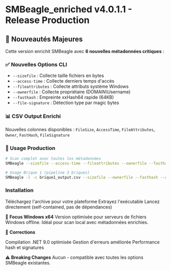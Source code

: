 # SMBeagle_enriched v4.0.1.1 - Release Production

## 🚀 Nouveautés Majeures
Cette version enrichit SMBeagle avec **6 nouvelles métadonnées critiques** :

### ✅ Nouvelles Options CLI
- `--sizefile` : Collecte taille fichiers en bytes
- `--access-time` : Collecte derniers temps d'accès
- `--fileattributes` : Collecte attributs système Windows
- `--ownerfile` : Collecte propriétaire (DOMAIN\Username)
- `--fasthash` : Empreinte xxHash64 rapide (64KB)
- `--file-signature` : Détection type par magic bytes

### 📊 CSV Output Enrichi
Nouvelles colonnes disponibles :
`FileSize`, `AccessTime`, `FileAttributes`, `Owner`, `FastHash`, `FileSignature`

### 🎯 Usage Production
```bash
# Scan complet avec toutes les métadonnées
SMBeagle --sizefile --access-time --fileattributes --ownerfile --fasthash --file-signature -c enriched_scan.csv -D -v

# Usage Brique 1 (pipeline 3 briques)
SMBeagle -l -c brique1_output.csv --sizefile --ownerfile --fasthash --access-time --fileattributes --file-signature
```

### Installation

Téléchargez l'archive pour votre plateforme
Extrayez l'exécutable
Lancez directement (self-contained, pas de dépendances)

🎯 **Focus Windows x64**
Version optimisée pour serveurs de fichiers Windows offline.
Idéal pour scan local avec métadonnées enrichies.

🐛 **Corrections**

Compilation .NET 9.0 optimisée
Gestion d'erreurs améliorée
Performance hash et signatures

⚠️ **Breaking Changes**
Aucun - compatible avec toutes les options SMBeagle existantes.
